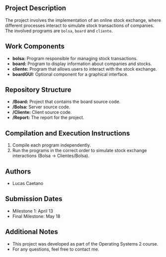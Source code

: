 ## Project Description
The project involves the implementation of an online stock exchange, where different processes interact to simulate stock transactions of companies. The involved programs are `bolsa`, `board` and `cliente`.

## Work Components
- **bolsa:** Program responsible for managing stock transactions.
- **board:** Program to display information about companies and stocks.
- **cliente:** Program that allows users to interact with the stock exchange.
- **boardGUI:** Optional component for a graphical interface.

## Repository Structure
- **/Board:** Project that contains the board source code.
- **/Bolsa:** Server source code.
- **/Cliente:** Client source code.
- **/Report:** The report for the project.

## Compilation and Execution Instructions
1. Compile each program independently.
2. Run the programs in the correct order to simulate stock exchange interactions (Bolsa -> Clientes/Bolsa).

## Authors
- Lucas Caetano

## Submission Dates
- Milestone 1: April 13
- Final Milestone: May 18

## Additional Notes
- This project was developed as part of the Operating Systems 2 course.
- For any questions, feel free to contact me.
